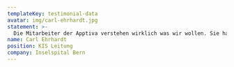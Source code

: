 ```yaml
---
templateKey: testimonial-data
avatar: img/carl-ehrhardt.jpg
statement: >-
  Die Mitarbeiter der Apptiva verstehen wirklich was wir wollen. Sie haben aufgezeigt, wie technisch herausfordernde Anforderungen im Software Development zusammen mit unserem System entwickelt werden können.
name: Carl Ehrhardt
position: KIS Leitung
company: Inselspital Bern
---
```

